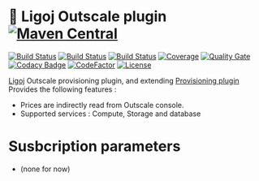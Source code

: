 # :link: Ligoj Outscale plugin [![Maven Central](https://maven-badges.herokuapp.com/maven-central/org.ligoj.plugin/plugin-prov-outscale/badge.svg)](https://maven-badges.herokuapp.com/maven-central/org.ligoj.plugin/plugin-prov-outscale)

[![Build Status](https://travis-ci.org/ligoj/plugin-prov-outscale.svg?branch=master)](https://travis-ci.org/ligoj/plugin-prov-outscale)
[![Build Status](https://circleci.com/gh/ligoj/plugin-prov-outscale.svg?style=svg)](https://circleci.com/gh/ligoj/plugin-prov-outscale)
[![Build Status](https://ci.appveyor.com/api/projects/status/u19srr49o29kq46l?svg=true)](https://ci.appveyor.com/project/ligoj/plugin-prov-outscale/branch/master)
[![Coverage](https://sonarcloud.io/api/project_badges/measure?project=org.ligoj.plugin%3Aplugin-prov-outscale&metric=coverage)](https://sonarcloud.io/dashboard?id=org.ligoj.plugin%3Aplugin-prov-outscale)
[![Quality Gate](https://sonarcloud.io/api/project_badges/measure?metric=alert_status&project=org.ligoj.plugin:plugin-prov-outscale)](https://sonarcloud.io/dashboard/index/org.ligoj.plugin:plugin-prov-outscale)
[![Codacy Badge](https://api.codacy.com/project/badge/Grade/996890fa2ed64d8980e91e18e0a92114)](https://www.codacy.com/app/ligoj/plugin-prov-outscale?utm_source=github.com&amp;utm_medium=referral&amp;utm_content=ligoj/plugin-prov-outscale&amp;utm_campaign=Badge_Grade)
[![CodeFactor](https://www.codefactor.io/repository/github/ligoj/plugin-prov-outscale/badge)](https://www.codefactor.io/repository/github/ligoj/plugin-prov-outscale)
[![License](http://img.shields.io/:license-mit-blue.svg)](http://fabdouglas.mit-license.org/)

[Ligoj](https://github.com/ligoj/ligoj) Outscale provisioning plugin, and extending [Provisioning plugin](https://github.com/ligoj/plugin-prov)
Provides the following features :
- Prices are indirectly read from Outscale console.
- Supported services : Compute, Storage and database

# Susbcription parameters
* (none for now)
